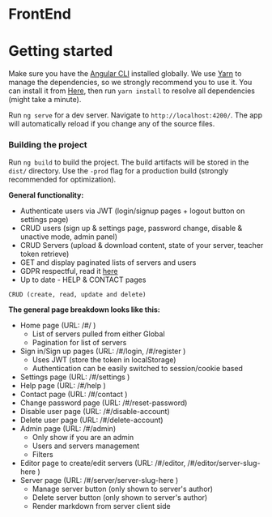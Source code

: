 # FrontEnd

# Getting started

Make sure you have the [Angular CLI](https://github.com/angular/angular-cli#installation) installed globally. We use [Yarn](https://yarnpkg.com) to manage the dependencies, so we strongly recommend you to use it. You can install it from [Here](https://yarnpkg.com/en/docs/install), then run `yarn install` to resolve all dependencies (might take a minute).

Run `ng serve` for a dev server. Navigate to `http://localhost:4200/`. The app will automatically reload if you change any of the source files.

### Building the project
Run `ng build` to build the project. The build artifacts will be stored in the `dist/` directory. Use the `-prod` flag for a production build (strongly recommended for optimization). 

**General functionality:**

- Authenticate users via JWT (login/signup pages + logout button on settings page)
- CRUD users (sign up & settings page, password change, disable & unactive mode, admin panel)
- CRUD Servers (upload & download content, state of your server, teacher token retrieve)
- GET and display paginated lists of servers and users
- GDPR respectful, read it [here](https://gdpr-info.eu/)
- Up to date - HELP & CONTACT pages

`CRUD (create, read, update and delete)`

**The general page breakdown looks like this:**

- Home page (URL: /#/ )
    - List of servers pulled from either Global
    - Pagination for list of servers
- Sign in/Sign up pages (URL: /#/login, /#/register )
    - Uses JWT (store the token in localStorage)
    - Authentication can be easily switched to session/cookie based
- Settings page (URL: /#/settings )
- Help page (URL: /#/help )
- Contact page (URL: /#/contact )
- Change password page (URL: /#/reset-password)
- Disable user page (URL: /#/disable-account)
- Delete user page (URL: /#/delete-account)
- Admin page (URL: /#/admin)
    - Only show if you are an admin
    - Users and servers management
    - Filters 
- Editor page to create/edit servers (URL: /#/editor, /#/editor/server-slug-here )
- Server page (URL: /#/server/server-slug-here )
    - Manage server button (only shown to server's author)
    - Delete server button (only shown to server's author)
    - Render markdown from server client side
